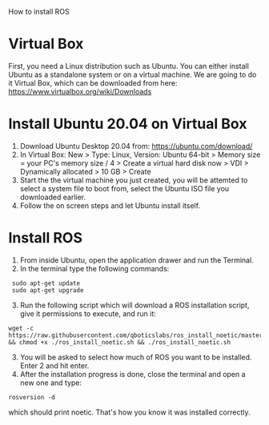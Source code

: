 How to install ROS

# Virtual Box
First, you need a Linux distribution such as Ubuntu. You can either install Ubuntu as a standalone system or on a virtual machine. We are going to do it Virtual Box, which can be downloaded from here: https://www.virtualbox.org/wiki/Downloads

# Install Ubuntu 20.04 on Virtual Box
1. Download Ubuntu Desktop 20.04 from: https://ubuntu.com/download/
2. In Virtual Box: New > Type: Linux, Version: Ubuntu 64-bit > Memory size = your PC's memory size / 4 > Create a virtual hard disk now > VDI > Dynamically allocated > 10 GB > Create
3. Start the the virtual machine you just created, you will be attemted to select a system file to boot from, select the Ubuntu ISO file you downloaded earlier.
4. Follow the on screen steps and let Ubuntu install itself.

# Install ROS
1. From inside Ubuntu, open the application drawer and run the Terminal.
2. In the terminal type the following commands:
```shell
 sudo apt-get update
 sudo apt-get upgrade
 ```
3. Run the following script which will download a ROS installation script, give it permissions to execute, and run it:
```shell
wget -c https://raw.githubusercontent.com/qboticslabs/ros_install_noetic/master/ros_install_noetic.sh && chmod +x ./ros_install_noetic.sh && ./ros_install_noetic.sh
```
3. You will be asked to select how much of ROS you want to be installed. Enter 2 and hit enter.
4. After the installation progress is done, close the terminal and open a new one and type:
```shell
rosversion -d
```
which should print noetic. That's how you know it was installed correctly.
